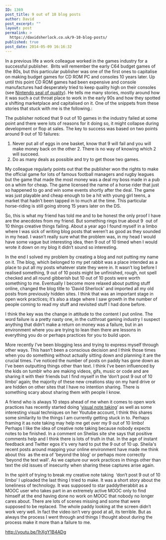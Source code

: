 ```yaml
---
ID: 1369
post_title: 9 out of 10 blog posts
author: David
post_excerpt: ""
layout: post
permalink: >
  https://davidsherlock.co.uk/9-10-blog-posts/
published: true
post_date: 2014-05-09 16:16:32
---
```

In a previous life a work colleague worked in the games industry for a successful publisher.  Brits will remember the early C64 budget games of the 80s, but this particular publisher was one of the first ones to capitalise on making budget games for CD ROM PC and consoles 10 years later. Up until this point CD ROM games had been expensive and console manufactures had desperately tried to keep quality high on their consoles (see <a href="http://gaming.wikia.com/wiki/Nintendo_Seal_of_Quality">Nintendo seal of quality</a>). He tells me many stories, mostly around how it was such a cut throat place to work in the early 90s and how they spotted a shifting marketplace and capitalised on it. One of the snippets from these stories that stuck with me is the following.:

The publisher noticed that 9 out of 10 games in the industry failed at some point and there were lots of reasons for it doing so, it might collapse during development or flop at sales. The key to success was based on two points around 9 out of 10 failures:
<ol>
	<li>Never put all of eggs in one basket, know that 9 will fail and you will make money back on the other 2. There is no way of knowing which 2 will succeed.</li>
	<li>Do as many deals as possible and try to get those two games.</li>
</ol>
My colleague regularly points out that the publisher won the rights to make the official game for lots of famous football managers and rugby leagues but the game that made the most money was a deal my boss made in a pub on a whim for cheap. The game licensed the name of a horse rider that just so happened to go and win some events shortly after the deal. The game was just playable and cheap enough to be a hit with young girl teens, a market that hadn’t been tapped in to much at the time. This particular horse-riding is still going strong 15 years later on the DS.

So, this is what my friend has told me and to be honest the only proof I have are the anecdotes from my friend. But something rings true about 9  out of 10 things creative things failing. About a year ago I found myself in a limbo where I was sick of writing blog posts that weren’t as good as they sounded in my head. I wasn’t really sure what the problem was, in my head I would have some vague but interesting idea, then 9 out of 10 timed when I would wrote it down on my blog it didn’t sound so interesting.

In the end I solved my problem by creating a blog and not putting my name on it. The blog, which belonged to my pet rabbit was a place intended as a place to put all my posts whatever state they were in. It wasn’t log before I realised something, 9 out of 10 posts might be unfinished, rough, not spell checked and all round gibberish but 10 out of 10 posts were worth something to me. Eventually I become more relaxed about putting stuff online, changed the blog title to 'David Sherlock' and imported all my old posts from previously hidden sites. I think that was an important stage in open work practices; it’s also a stage where I saw growth in the number of people coming to read my stuff and revisited stuff I had done before.

I think the key was the change in attitude to the content I put online. The word failure is a pretty nasty one, in the cutthroat gaming industry I suspect anything that didn’t make a return on money was a failure, but in an environment where you are trying to lean then there are lessons in everything you do or perhaps practices for you to build upon.

More recently I’ve been blogging less and trying to express myself through other ways. This hasn’t been a conscious decision and I think those times when you do something without actually sitting down and planning it are the crucial times. I’ve noticed the number of posts on paddy has gone down as I’ve been outputting things other than text. I think I’ve been influenced by the kids on tumblr who are making videos, gifs, music or code and are sharing it with their friends but I find myself in the ‘don’t post 9 out of 10 limbo’ again; the majority of these new creations stay on my hard drive or are hidden on other sites that I have no intention sharing. There is something scary about sharing them with people I know.

A friend who is always 10 steps ahead of me when it comes to open work practices has recently started doing ‘<a href="http://howsheilaseesit.wordpress.com/2014/05/09/where-sheilas-been-this-week-the-challenges-of-web-residencey-workshop-heavandr/">visual note taking</a>’ as well as some interesting visual techniques on her Youtube account, I think this shares some similarity to the things I am currently getting stuck in to. Perhaps framing it as note taking may help me get over my 9 out of 10 limbo! Perhaps I like the idea of creative note taking because nobody expects notes to be finished. In a comment on Sheilas site she says that positive comments help and I think there is lots of truth in that. In the age of instant feedback and Twitter egos it's very hard to put the 9 out of 10 up. Sheila's recent posts around mapping your online environment have made me think about this  as the era of 'beyond the blog' or perhaps more correctly 'beyond the text wall'. As we capture our work practices in things other than text the old issues of insecurity when sharing these captures arise again.

In the spirit of trying to break my creative note taking  ‘don’t post 9 out of 10 limbo’ I uploaded the last thing I tried to make. It was a short story about the loneliness of technology. It was supposed to star paddytherabbit as a MOOC user who takes part in an extremely active MOOC only to find himself at the end having done no work on MOOC that nobody no longer cares about. There are lots of scenes missing and some that were supposed to be replaced. The whole paddy looking at the screen didn’t work very well. In fact the video isn’t very good at all, its terrible. But as always the process I went through and things I thought about during the process make it more than a failure to me.

http://youtu.be/1hXgY1B4ADg

&nbsp;
